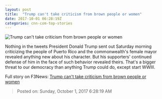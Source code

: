 ```yaml
---
layout: post
title:  "Trump can't take criticism from brown people or women"
date: 2017-10-01 06:28:19Z
categories: cnn-com-top-stories
---
```


![Trump can't take criticism from brown people or women](http://i2.cdn.cnn.com/cnnnext/dam/assets/170929155620-carmen-yulin-cruz-file-super-tease.jpg)

Nothing in the tweets President Donald Trump sent out Saturday morning criticizing the people of Puerto Rico and the commonwealth's female mayor revealed anything new about his character. But his supporters' continued defense of him in the face of such behavior revealed theirs. That's a bigger threat to our democracy than anything Trump could do, except start WWIII.


Full story on F3News: [Trump can't take criticism from brown people or women](http://www.f3nws.com/n/zkJTaE)

> Posted on: Sunday, October 1, 2017 6:28:19 AM
